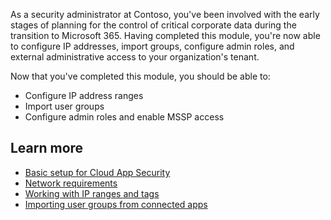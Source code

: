 As a security administrator at Contoso, you've been involved with the early stages of planning for the control of critical corporate data during the transition to Microsoft 365. Having completed this module, you're now able to configure IP addresses, import groups, configure admin roles, and external administrative access to your organization's tenant.

Now that you've completed this module, you should be able to:

- Configure IP address ranges
- Import user groups
- Configure admin roles and enable MSSP access

## Learn more

- [Basic setup for Cloud App Security]( /cloud-app-security/general-setup?azure-portal=true)
- [Network requirements]( /cloud-app-security/network-requirements?azure-portal=true)
- [Working with IP ranges and tags]( /cloud-app-security/ip-tags?azure-portal=true )
- [Importing user groups from connected apps]( /cloud-app-security/user-groups?azure-portal=true )
